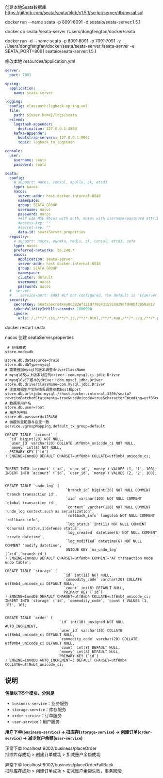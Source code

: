 创建本地Seata数据库  
https://github.com/seata/seata/blob/v1.5.1/script/server/db/mysql.sql  

docker run --name seata -p 8091:8091 -d  seataio/seata-server:1.5.1

docker cp seata:/seata-server /Users/dongfengfan/docker/seata


docker run -d  --name  seata -p 8091:8091 -p 7091:7091 -v /Users/dongfengfan/docker/seata/seata-server:/seata-server -e SEATA_PORT=8091 seataio/seata-server:1.5.1

修改本地 resources/application.yml

````yaml
server:
  port: 7091

spring:
  application:
    name: seata-server

logging:
  config: classpath:logback-spring.xml
  file:
    path: ${user.home}/logs/seata
  extend:
    logstash-appender:
      destination: 127.0.0.1:4560
    kafka-appender:
      bootstrap-servers: 127.0.0.1:9092
      topic: logback_to_logstash

console:
  user:
    username: seata
    password: seata

seata:
  config:
    # support: nacos, consul, apollo, zk, etcd3
    type: nacos
    nacos:
      server-addr: host.docker.internal:8848
      namespace:
      group: SEATA_GROUP
      username: nacos
      password: nacos
      ##if use MSE Nacos with auth, mutex with username/password attribute
      #access-key: ""
      #secret-key: ""
      data-id: seataServer.properties
  registry:
    # support: nacos, eureka, redis, zk, consul, etcd3, sofa
    type: nacos
    preferred-networks: 30.240.*
    nacos:
      application: seata-server
      server-addr: host.docker.internal:8848
      group: SEATA_GROUP
      namespace:
      cluster: default
      username: nacos
      password: nacos
  #  server:
  #    service-port: 8091 #If not configured, the default is '${server.port} + 1000'
  security:
    secretKey: SeataSecretKey0c382ef121d778043159209298fd40bf3850a017
    tokenValidityInMilliseconds: 1800000
    ignore:
      urls: /,/**/*.css,/**/*.js,/**/*.html,/**/*.map,/**/*.svg,/**/*.png,/**/*.ico,/console-fe/public/**,/api/v1/auth/login
````
docker restart seata

nacos 创建 seataServer.properties
````properties
 # 存储模式
store.mode=db
 
store.db.datasource=druid
store.db.dbType=mysql
# 需要根据mysql的版本调整driverClassName
# mysql8及以上版本对应的driver：com.mysql.cj.jdbc.Driver
# mysql8以下版本的driver：com.mysql.jdbc.Driver
store.db.driverClassName=com.mysql.jdbc.Driver
# 注意根据生产实际情况调整参数host和port
store.db.url=jdbc:mysql://host.docker.internal:3306/seata?rewriteBatchedStatements=true&useUnicode=true&characterEncoding=utf8&connectTimeout=1000&socketTimeout=3000&autoReconnect=true&useSSL=false
# 数据库用户名
store.db.user=root
# 用户名密码
store.db.password=123456
# 微服务里配置与这里一致
service.vgroupMapping.default_tx_group=default
````



````mysql
CREATE TABLE `account` (
  `id` bigint(20) NOT NULL,
  `user_id` varchar(20) COLLATE utf8mb4_unicode_ci NOT NULL,
  `money` int(8) NOT NULL,
  PRIMARY KEY (`id`)
) ENGINE=InnoDB DEFAULT CHARSET=utf8mb4 COLLATE=utf8mb4_unicode_ci;


INSERT INTO `account` (`id`, `user_id`, `money`) VALUES (1, '1', 100);
INSERT INTO `account` (`id`, `user_id`, `money`) VALUES (2, '2', 100);


CREATE TABLE `undo_log` (
                            `branch_id` bigint(20) NOT NULL COMMENT 'branch transaction id',
                            `xid` varchar(100) NOT NULL COMMENT 'global transaction id',
                            `context` varchar(128) NOT NULL COMMENT 'undo_log context,such as serialization',
                            `rollback_info` longblob NOT NULL COMMENT 'rollback info',
                            `log_status` int(11) NOT NULL COMMENT '0:normal status,1:defense status',
                            `log_created` datetime(6) NOT NULL COMMENT 'create datetime',
                            `log_modified` datetime(6) NOT NULL COMMENT 'modify datetime',
                            UNIQUE KEY `ux_undo_log` (`xid`,`branch_id`)
) ENGINE=InnoDB DEFAULT CHARSET=utf8mb4 COMMENT='AT transaction mode undo table';

CREATE TABLE `storage` (
                           `id` int(11) NOT NULL,
                           `commodity_code` varchar(20) COLLATE utf8mb4_unicode_ci DEFAULT NULL,
                           `count` int(8) DEFAULT NULL,
                           PRIMARY KEY (`id`)
) ENGINE=InnoDB DEFAULT CHARSET=utf8mb4 COLLATE=utf8mb4_unicode_ci;
INSERT INTO `storage` (`id`, `commodity_code`, `count`) VALUES (1, 'P1', 10);


CREATE TABLE `order` (
                         `id` int(10) unsigned NOT NULL AUTO_INCREMENT,
                         `user_id` varchar(20) COLLATE utf8mb4_unicode_ci DEFAULT NULL,
                         `commodity_code` varchar(20) COLLATE utf8mb4_unicode_ci DEFAULT NULL,
                         `count` int(8) DEFAULT NULL,
                         `money` int(8) DEFAULT NULL,
                         PRIMARY KEY (`id`)
) ENGINE=InnoDB AUTO_INCREMENT=3 DEFAULT CHARSET=utf8mb4 COLLATE=utf8mb4_unicode_ci;
````


## 说明
**包括以下5个模块，分别是**

* `business-service`：业务服务
* `storage-service`：库存服务
* `order-service`：订单服务
* `user-service`：用户服务

**用户下单(`business-service`) -> 扣库存(`storage-service`) -> 创建订单(`order-service`) -> 减少账户余额(`user-service`)**

正常下单   localhost:9002/business/placeOrder    
扣除库存成功 > 创建订单成功 > 扣减账户余额成功


异常下单   localhost:9002/business/placeOrderFallBack  
扣除库存成功 > 创建订单成功 > 扣减账户余额失败，事务回滚